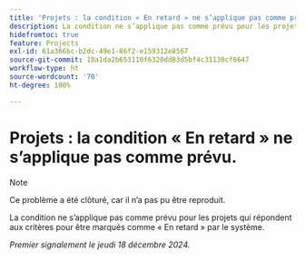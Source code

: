 ```yaml
---
title: 'Projets : la condition « En retard » ne s’applique pas comme prévu.'
description: La condition ne s’applique pas comme prévu pour les projets qui répondent aux critères pour être marqués comme « En retard » par le système.
hidefromtoc: true
feature: Projects
exl-id: 61a366bc-b2dc-49e1-86f2-e159312e8567
source-git-commit: 18a1da2b653110f6320dd83d5bf4c31130cf6647
workflow-type: ht
source-wordcount: '70'
ht-degree: 100%

---
```


# Projets : la condition « En retard » ne s’applique pas comme prévu.

>[!NOTE]
>
>Ce problème a été clôturé, car il n’a pas pu être reproduit.

La condition ne s’applique pas comme prévu pour les projets qui répondent aux critères pour être marqués comme « En retard » par le système.

_Premier signalement le jeudi 18 décembre 2024._
